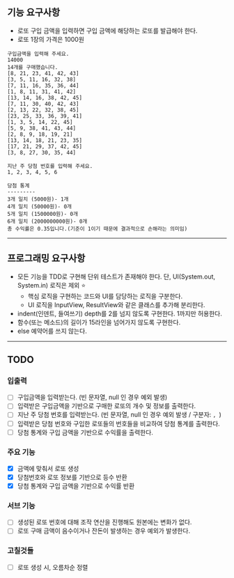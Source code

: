 ## 기능 요구사항
- 로또 구입 금액을 입력하면 구입 금액에 해당하는 로또를 발급해야 한다.
- 로또 1장의 가격은 1000원
```
구입금액을 입력해 주세요.
14000
14개를 구매했습니다.
[8, 21, 23, 41, 42, 43]
[3, 5, 11, 16, 32, 38]
[7, 11, 16, 35, 36, 44]
[1, 8, 11, 31, 41, 42]
[13, 14, 16, 38, 42, 45]
[7, 11, 30, 40, 42, 43]
[2, 13, 22, 32, 38, 45]
[23, 25, 33, 36, 39, 41]
[1, 3, 5, 14, 22, 45]
[5, 9, 38, 41, 43, 44]
[2, 8, 9, 18, 19, 21]
[13, 14, 18, 21, 23, 35]
[17, 21, 29, 37, 42, 45]
[3, 8, 27, 30, 35, 44]

지난 주 당첨 번호를 입력해 주세요.
1, 2, 3, 4, 5, 6

당첨 통계
---------
3개 일치 (5000원)- 1개
4개 일치 (50000원)- 0개
5개 일치 (1500000원)- 0개
6개 일치 (2000000000원)- 0개
총 수익률은 0.35입니다.(기준이 1이기 때문에 결과적으로 손해라는 의미임)
```
---
## 프로그래밍 요구사항
- 모든 기능을 TDD로 구현해 단위 테스트가 존재해야 한다. 단, UI(System.out, System.in) 로직은 제외 ⭐️
    - 핵심 로직을 구현하는 코드와 UI를 담당하는 로직을 구분한다.
    - UI 로직을 InputView, ResultView와 같은 클래스를 추가해 분리한다.
- indent(인덴트, 들여쓰기) depth를 2를 넘지 않도록 구현한다. 1까지만 허용한다.
- 함수(또는 메소드)의 길이가 15라인을 넘어가지 않도록 구현한다. 
- else 예약어를 쓰지 않는다.
---
## TODO
### 입출력
- [ ] 구입금액을 입력받는다. (빈 문자열, null 인 경우 예외 발생)
- [ ] 입력받은 구입금액을 기반으로 구매한 로또의 개수 및 정보를 출력한다.
- [ ] 지난 주 당첨 번호를 입력받는다. (빈 문자열, null 인 경우 예외 발생 / 구분자: `, `)
- [ ] 입력받은 당첨 번호와 구입한 로또들의 번호들을 비교하여 당첨 통계를 출력한다.
- [ ] 당첨 통계와 구입 금액을 기반으로 수익률을 출력한다.
### 주요 기능
- [x] 금액에 맞춰서 로또 생성
- [x] 당첨번호와 로또 정보를 기반으로 등수 반환
- [x] 당첨 통계와 구입 금액을 기반으로 수익률 반환
### 서브 기능
- [ ] 생성된 로또 번호에 대해 조작 연산을 진행해도 원본에는 변화가 없다.
- [ ] 로또 구매 금액이 음수이거나 잔돈이 발생하는 경우 예외가 발생한다.
### 고칠것들
- [ ] 로또 생성 시, 오름차순 정렬
